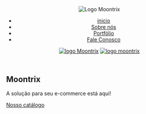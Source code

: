 <!DOCTYPE html>
<html lang="en">
<head>
    <meta charset="UTF-8">
    <meta http-equiv="X-UA-Compatible" content="IE=edge">
    <meta name="viewport" content="width=device-width, initial-scale=1.0">
    <link rel="stylesheet" href="assets/css/style.css">
    <link rel="stylesheet" href="assets/css/responsividade.css">
    <link rel="shortcut icon" href="assets/img/favicon.ico" type="image/x-icon">
    <title>Moontrix</title>
    
    
</head>
<body>
    <!--Working-->
    <header id="menu">
        <img class="remove-img" src="assets/img/pngwing.com.png" alt="Logo Moontrix">
        <nav>
            <ul class="lista">
                <li><a href="html2.html">inicio</a></li>
                <li><a href="sobrenos.html">Sobre nós</a></li>
                <li><a href="portfolio.html">Portfólio</a></li>
                <li><a href="faleconosco.html">Fale Conosco</a></li>
            </ul>
        </nav>
        <div class="header-img">
            <div class="header-imgs">
            <a href="https://www.siteblindado.com/" target="_blank"><abbr title="Site seguro"><img src="assets/img/security.png" alt="logo Moontrix"></abbr></a>
            <a href="https://www.linkedin.com/in/phmcodes/" target="_blank"><abbr title="CEO Paulo Monteiro"><img src="assets/img/dev.png" alt="logo moontrix"></abbr></a>
        </div>
    </header>
    <div class="menu-mobile" id="botadao-responsivo">
        <div class="line1 linha"></div>
        <div class="line2 linha"></div>
        <div class="line3 linha"></div>
    </div>    
    <main> 
        <section class="inicio" id="inicio">
             <div class="container=inicio">
                <div class="inicio-introducao">
                    <h1>Moontrix</h1>
                    <p>
                    A solução para seu e-commerce está aqui!
                    </p>
                    <div class="ancora-info">
                        <a href="catalogo.html" target="_blank" class="btn-amarelo">Nosso catálogo</a>
                    </div>
                </section>
<!--                <section class="sobre" id="sobre">
                    <div class="container-sobre">
                 <abbr title="Twitter Moontrix"><img class="imagem" src="assets/img/Hogwarts Legacy, Artintelart.png" alt="Moontrix Co."></abbr>
                        <article class="info-sobre">
                            <h1>Moontrix</h1>
                            <p>
                                Moontrix é uma empresa focada e especializada em desenvolver sites de forma rápida e eficente. Contamos com uma ampla equipe que trará a solução para seus problemas comerciais em pouco tempo.
                            </p>
                            <div class="ancora-info">
                                <a href="https://www.bertholdo.com.br/blog/chat-gpt-ecommerce/" target="_blank" class="btn-amarelo">Veja mais</a>
                            </div>                       
                        </article>
                    </div>
                </section>
    <footer>
        <p>site desenvolvido por <a href="https://www.linkedin.com/in/phmcodes/" target="_blank">Paulo Monteiro</a> <span>@2023</span></p>
    </footer>
    <script src="assets/js/javascript.js"></script> -->
</body>
</html> 
